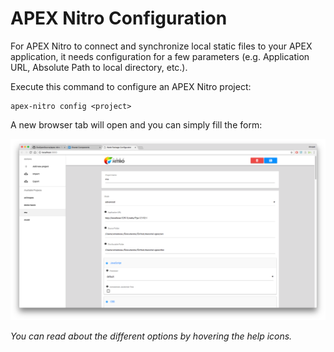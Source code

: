 # APEX Nitro Configuration

For APEX Nitro to connect and synchronize local static files to your APEX application, it needs configuration for a few parameters (e.g. Application URL, Absolute Path to local directory, etc.).

Execute this command to configure an APEX Nitro project:

```
apex-nitro config <project>
```

A new browser tab will open and you can simply fill the form:

![](/docs/img/command-config.png)

*You can read about the different options by hovering the help icons.*
